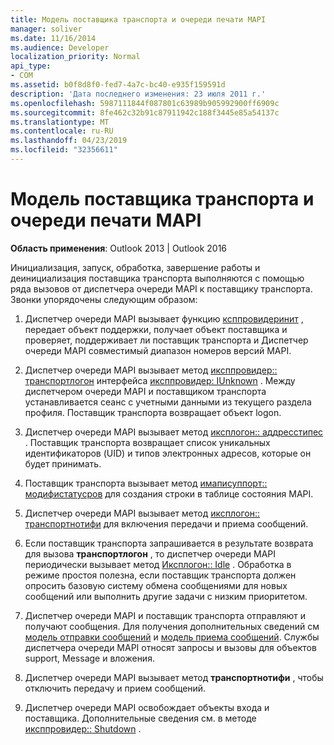 ```yaml
---
title: Модель поставщика транспорта и очереди печати MAPI
manager: soliver
ms.date: 11/16/2014
ms.audience: Developer
localization_priority: Normal
api_type:
- COM
ms.assetid: b0f8d8f0-fed7-4a7c-bc40-e935f159591d
description: 'Дата последнего изменения: 23 июля 2011 г.'
ms.openlocfilehash: 5987111844f087801c63989b905992900ff6909c
ms.sourcegitcommit: 8fe462c32b91c87911942c188f3445e85a54137c
ms.translationtype: MT
ms.contentlocale: ru-RU
ms.lasthandoff: 04/23/2019
ms.locfileid: "32356611"
---
```

# <a name="transport-provider-and-mapi-spooler-operational-model"></a>Модель поставщика транспорта и очереди печати MAPI

  
  
**Область применения**: Outlook 2013 | Outlook 2016 
  
Инициализация, запуск, обработка, завершение работы и деинициализация поставщика транспорта выполняются с помощью ряда вызовов от диспетчера очереди MAPI к поставщику транспорта. Звонки упорядочены следующим образом:
  
1. Диспетчер очереди MAPI вызывает функцию [ксппровидеринит](xpproviderinit.md) , передает объект поддержки, получает объект поставщика и проверяет, поддерживает ли поставщик транспорта и Диспетчер очереди MAPI совместимый диапазон номеров версий MAPI. 
    
2. Диспетчер очереди MAPI вызывает метод [иксппровидер:: транспортлогон](ixpprovider-transportlogon.md) интерфейса [иксппровидер: IUnknown](ixpprovideriunknown.md) . Между диспетчером очереди MAPI и поставщиком транспорта устанавливается сеанс с учетными данными из текущего раздела профиля. Поставщик транспорта возвращает объект logon. 
    
3. Диспетчер очереди MAPI вызывает метод [иксплогон:: аддресстипес](ixplogon-addresstypes.md) . Поставщик транспорта возвращает список уникальных идентификаторов (UID) и типов электронных адресов, которые он будет принимать. 
    
4. Поставщик транспорта вызывает метод [имаписуппорт:: модифистатусров](imapisupport-modifystatusrow.md) для создания строки в таблице состояния MAPI. 
    
5. Диспетчер очереди MAPI вызывает метод [иксплогон:: транспортнотифи](ixplogon-transportnotify.md) для включения передачи и приема сообщений. 
    
6. Если поставщик транспорта запрашивается в результате возврата для вызова **транспортлогон** , то диспетчер очереди MAPI периодически вызывает метод [Иксплогон:: Idle](ixplogon-idle.md) . Обработка в режиме простоя полезна, если поставщик транспорта должен опросить базовую систему обмена сообщениями для новых сообщений или выполнить другие задачи с низким приоритетом. 
    
7. Диспетчер очереди MAPI и поставщик транспорта отправляют и получают сообщения. Для получения дополнительных сведений см [модель отправки сообщений](message-submission-model.md) и [модель приема сообщений](message-reception-model.md). Службы диспетчера очереди MAPI относят запросы и вызовы для объектов support, Message и вложения.
    
8. Диспетчер очереди MAPI вызывает метод **транспортнотифи** , чтобы отключить передачу и прием сообщений. 
    
9. Диспетчер очереди MAPI освобождает объекты входа и поставщика. Дополнительные сведения см. в методе [иксппровидер:: Shutdown](ixpprovider-shutdown.md) . 
    

